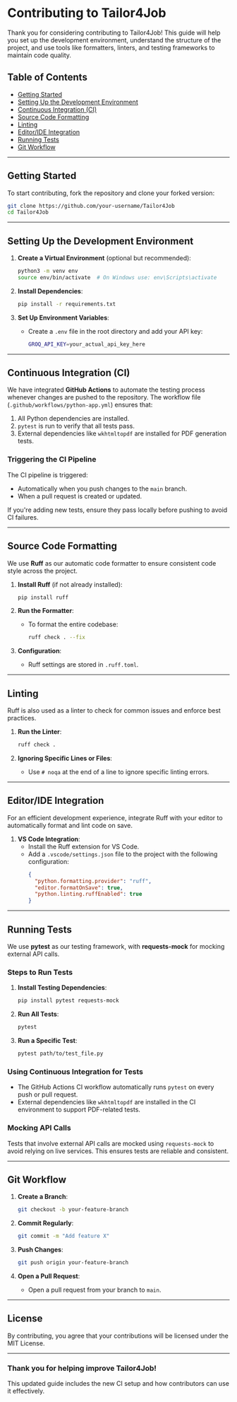 # Contributing to Tailor4Job

Thank you for considering contributing to Tailor4Job! This guide will help you set up the development environment, understand the structure of the project, and use tools like formatters, linters, and testing frameworks to maintain code quality.

## Table of Contents
- [Getting Started](#getting-started)
- [Setting Up the Development Environment](#setting-up-the-development-environment)
- [Continuous Integration (CI)](#continuous-integration-ci)
- [Source Code Formatting](#source-code-formatting)
- [Linting](#linting)
- [Editor/IDE Integration](#editoride-integration)
- [Running Tests](#running-tests)
- [Git Workflow](#git-workflow)

---

## Getting Started

To start contributing, fork the repository and clone your forked version:

```bash
git clone https://github.com/your-username/Tailor4Job
cd Tailor4Job
```
---

## Setting Up the Development Environment

1. **Create a Virtual Environment** (optional but recommended):
   ```bash
   python3 -m venv env
   source env/bin/activate  # On Windows use: env\Scripts\activate
   ```

2. **Install Dependencies**:
   ```bash
   pip install -r requirements.txt
   ```

3. **Set Up Environment Variables**:
   - Create a `.env` file in the root directory and add your API key:
     ```bash
     GROQ_API_KEY=your_actual_api_key_here
     ```

---

## Continuous Integration (CI)

We have integrated **GitHub Actions** to automate the testing process whenever changes are pushed to the repository. The workflow file (`.github/workflows/python-app.yml`) ensures that:

1. All Python dependencies are installed.
2. `pytest` is run to verify that all tests pass.
3. External dependencies like `wkhtmltopdf` are installed for PDF generation tests.

### Triggering the CI Pipeline
The CI pipeline is triggered:
- Automatically when you push changes to the `main` branch.
- When a pull request is created or updated.

If you're adding new tests, ensure they pass locally before pushing to avoid CI failures.

---

## Source Code Formatting

We use **Ruff** as our automatic code formatter to ensure consistent code style across the project.

1. **Install Ruff** (if not already installed):
   ```bash
   pip install ruff
   ```

2. **Run the Formatter**:
   - To format the entire codebase:
     ```bash
     ruff check . --fix
     ```

3. **Configuration**:
   - Ruff settings are stored in `.ruff.toml`.

---

## Linting

Ruff is also used as a linter to check for common issues and enforce best practices.

1. **Run the Linter**:
   ```bash
   ruff check .
   ```

2. **Ignoring Specific Lines or Files**:
   - Use `# noqa` at the end of a line to ignore specific linting errors.

---

## Editor/IDE Integration

For an efficient development experience, integrate Ruff with your editor to automatically format and lint code on save.

1. **VS Code Integration**:
   - Install the Ruff extension for VS Code.
   - Add a `.vscode/settings.json` file to the project with the following configuration:
     ```json
     {
       "python.formatting.provider": "ruff",
       "editor.formatOnSave": true,
       "python.linting.ruffEnabled": true
     }
     ```

---

## Running Tests

We use **pytest** as our testing framework, with **requests-mock** for mocking external API calls. 

### **Steps to Run Tests**
1. **Install Testing Dependencies**:
   ```bash
   pip install pytest requests-mock
   ```

2. **Run All Tests**:
   ```bash
   pytest
   ```

3. **Run a Specific Test**:
   ```bash
   pytest path/to/test_file.py
   ```

### **Using Continuous Integration for Tests**
- The GitHub Actions CI workflow automatically runs `pytest` on every push or pull request.
- External dependencies like `wkhtmltopdf` are installed in the CI environment to support PDF-related tests.

### **Mocking API Calls**
Tests that involve external API calls are mocked using `requests-mock` to avoid relying on live services. This ensures tests are reliable and consistent.

---

## Git Workflow

1. **Create a Branch**:
   ```bash
   git checkout -b your-feature-branch
   ```

2. **Commit Regularly**:
   ```bash
   git commit -m "Add feature X"
   ```

3. **Push Changes**:
   ```bash
   git push origin your-feature-branch
   ```

4. **Open a Pull Request**:
   - Open a pull request from your branch to `main`.

---

## License

By contributing, you agree that your contributions will be licensed under the MIT License.

---

### Thank you for helping improve Tailor4Job!

This updated guide includes the new CI setup and how contributors can use it effectively.
